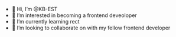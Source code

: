 - 👋 Hi, I’m @KB-EST
- 👀 I’m interested in becoming a frontend deveoloper 
- 🌱 I’m currently learning rect
- 💞️ I’m looking to collaborate on with my fellow frontend developer


<!---
KB-EST/KB-EST is a ✨ special ✨ repository because its `README.md` (this file) appears on your GitHub profile.
You can click the Preview link to take a look at your changes.
--->
